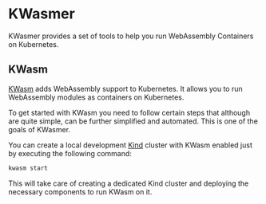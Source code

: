 # KWasmer

KWasmer provides a set of tools to help you run WebAssembly Containers on Kubernetes.

## KWasm

[KWasm](https://kwasm.sh/) adds WebAssembly support to Kubernetes. It allows you to run WebAssembly modules as containers on Kubernetes.

To get started with KWasm you need to follow certain steps that although are quite simple, can be further simplified and automated. This is one of the goals of KWasmer.

You can create a local development [Kind](https://kind.sigs.k8s.io/) cluster with KWasm enabled just by executing the following command:

```bash
kwasm start
```

This will take care of creating a dedicated Kind cluster and deploying the necessary components to run KWasm on it.
